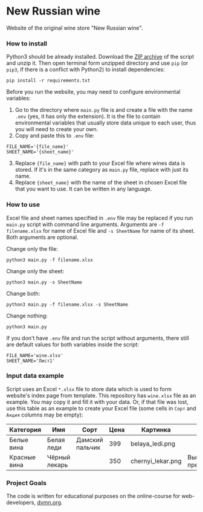 # New Russian wine

Website of the original wine store "New Russian wine".

### How to install

Python3 should be already installed.
Download the [ZIP archive](https://github.com/Katsutami7moto/wine/archive/refs/heads/master.zip) of the script and unzip it.
Then open terminal form unzipped directory and use `pip` (or `pip3`, if there is a conflict with Python2) to install dependencies:
```commandline
pip install -r requirements.txt
```
Before you run the website, you may need to configure environmental variables:

1. Go to the directory where `main.py` file is and create a file with the name `.env` (yes, it has only the extension).
It is the file to contain environmental variables that usually store data unique to each user, thus you will need to create your own.
2. Copy and paste this to `.env` file:
```dotenv
FILE_NAME='{file_name}'
SHEET_NAME='{sheet_name}'
```
3. Replace `{file_name}` with path to your Excel file where wines data is stored. If it's in the same category as `main.py` file, replace with just its name.
4. Replace `{sheet_name}` with the name of the sheet in chosen Excel file that you want to use. It can be written in any language.

### How to use

Excel file and sheet names specified in `.env` file may be replaced if you run `main.py` script with command line arguments.
Arguments are `-f filename.xlsx` for name of Excel file and `-s SheetName` for name of its sheet. Both arguments are optional.

Change only the file:
```commandline
python3 main.py -f filename.xlsx
```

Change only the sheet:
```commandline
python3 main.py -s SheetName
```

Change both:
```commandline
python3 main.py -f filename.xlsx -s SheetName
```

Change nothing:
```commandline
python3 main.py
```

If you don't have `.env` file and run the script without arguments, there still are default values for both variables inside the script:

```dotenv
FILE_NAME='wine.xlsx'
SHEET_NAME='Лист1'
```

### Input data example

Script uses an Excel `*.xlsx` file to store data which is used to form website's index page from template.
This repository has `wine.xlsx` file as an example. You may copy it and fill it with your data.
Or, if that file was lost, use this table as an example to create your Excel file (some cells in `Сорт` and `Акция` columns may be empty):

| Категория    | Имя           | Сорт            | Цена | Картинка          | Акция                |
|--------------|---------------|-----------------|------|-------------------|----------------------|
| Белые вина   | Белая леди    | Дамский пальчик | 399  | belaya_ledi.png   |                      |
| Красные вина | Чёрный лекарь |                 | 350  | chernyi_lekar.png | Выгодное предложение |

### Project Goals

The code is written for educational purposes on the online-course for web-developers, [dvmn.org](https://dvmn.org/).
